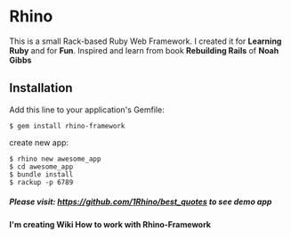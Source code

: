 # Rhino

This is a small Rack-based Ruby Web Framework.
I created it for **Learning Ruby** and for **Fun**.
Inspired and learn from book **Rebuilding Rails** of **Noah Gibbs**

## Installation

Add this line to your application's Gemfile:

```
$ gem install rhino-framework
```

create new app:
```
$ rhino new awesome_app
$ cd awesome_app
$ bundle install
$ rackup -p 6789
```

##### Please visit: https://github.com/1Rhino/best_quotes to see demo app
#### I'm creating Wiki How to work with Rhino-Framework